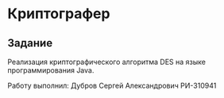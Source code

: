 # Криптографер

## Задание
Реализация криптографического алгоритма DES на языке программирования Java.

Работу выполнил: Дубров Сергей Александрович РИ-310941
